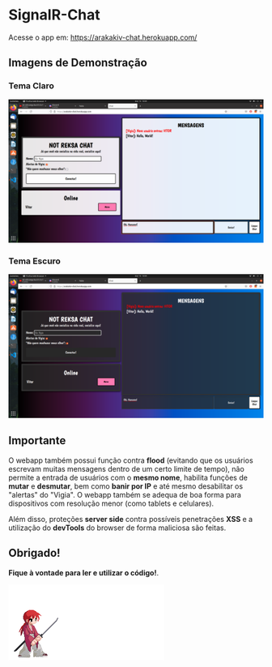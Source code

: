 # SignalR-Chat
Acesse o app em: https://arakakiv-chat.herokuapp.com/

## Imagens de Demonstração

### Tema Claro
![](/more/tema-claro-demonstracao.png)

### Tema Escuro
![](/more/tema-escuro-demonstracao.png)

## Importante
O webapp também possui função contra **flood** (evitando que os usuários escrevam muitas mensagens dentro de um certo limite de tempo), 
não permite a entrada de usuários com o **mesmo nome**, habilita funções de **mutar** e **desmutar**, bem como **banir por IP** e 
até mesmo desabilitar os "alertas" do "Vigia". O webapp também se adequa de boa forma para dispositivos com resolução menor (como tablets e celulares).

Além disso, proteções **server side** contra possíveis penetrações **XSS** e a utilização do **devTools** do browser de forma maliciosa são feitas. 

## Obrigado!
**Fique à vontade para ler e utilizar o código!**.

![](/more/rurouni-gif.gif)  
